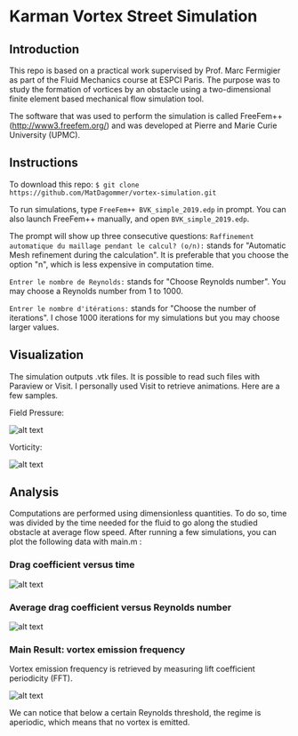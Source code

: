 # Karman Vortex Street Simulation

## Introduction

This repo is based on a practical work supervised by Prof. Marc Fermigier as part of the Fluid Mechanics course at ESPCI Paris.
The purpose was to study the formation of vortices by an obstacle using a two-dimensional finite element based mechanical flow simulation tool.

The software that was used to perform the simulation is called FreeFem++ (http://www3.freefem.org/) and was developed at Pierre and Marie Curie University (UPMC).

## Instructions
To download this repo: ```$ git clone https://github.com/MatDagommer/vortex-simulation.git```

To run simulations, type ```FreeFem++ BVK_simple_2019.edp``` in prompt.
You can also launch FreeFem++ manually, and open ```BVK_simple_2019.edp```.

The prompt will show up three consecutive questions:
```Raffinement automatique du maillage pendant le calcul? (o/n):``` stands for "Automatic Mesh refinement during the calculation".
It is preferable that you choose the option "n", which is less expensive in computation time. 

```Entrer le nombre de Reynolds:``` stands for "Choose Reynolds number". You may choose a Reynolds number from 1 to 1000.

```Entrer le nombre d'itérations:``` stands for "Choose the number of iterations". I chose 1000 iterations for my simulations but you may choose larger values.

## Visualization
The simulation outputs .vtk files. It is possible to read such files with Paraview or Visit. I personally used Visit to retrieve animations.
Here are a few samples.

Field Pressure:

![alt text](img/pressure_field.PNG)

Vorticity:

![alt text](img/vort_field.PNG)

## Analysis 
Computations are performed using dimensionless quantities. To do so, time was divided by the time needed for the fluid to go along the studied obstacle at average flow speed.
After running a few simulations, you can plot the following data with main.m : 

### Drag coefficient versus time 
![alt text](img/drag_coef_vs_time_3.png)

### Average drag coefficient versus Reynolds number
![alt text](img/avg_drag_coef.png)

### Main Result: vortex emission frequency

Vortex emission frequency is retrieved by measuring lift coefficient periodicity (FFT). 

![alt text](img/vortex_emission_freq.png)

We can notice that below a certain Reynolds threshold, the regime is aperiodic, which means that no vortex is emitted.
